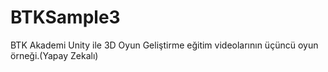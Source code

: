 # BTKSample3
BTK Akademi Unity ile 3D Oyun Geliştirme eğitim videolarının üçüncü oyun örneği.(Yapay Zekalı)
